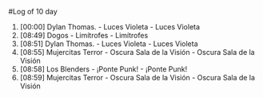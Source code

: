 #Log of 10 day

1. [00:00] Dylan Thomas. - Luces Violeta - Luces Violeta
1. [08:49] Dogos - Limítrofes - Limítrofes
1. [08:51] Dylan Thomas. - Luces Violeta - Luces Violeta
1. [08:55] Mujercitas Terror - Oscura Sala de la Visión - Oscura Sala de la Visión
1. [08:58] Los Blenders - ¡Ponte Punk! - ¡Ponte Punk!
1. [08:59] Mujercitas Terror - Oscura Sala de la Visión - Oscura Sala de la Visión
